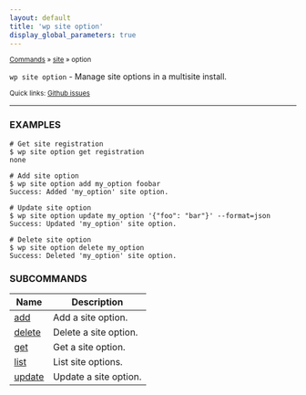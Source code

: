 ```yaml
---
layout: default
title: 'wp site option'
display_global_parameters: true
---
```


<small>[Commands](/commands/) &raquo; [site](/commands/site/) &raquo; option</small>

`wp site option` - Manage site options in a multisite install.

<small>Quick links: <a href="https://github.com/wp-cli/wp-cli/issues?q=is%3Aopen+label%3Acommand%3Asite-option+sort%3Aupdated-desc">Github issues</a></small>

<hr />

### EXAMPLES

    # Get site registration
    $ wp site option get registration
    none

    # Add site option
    $ wp site option add my_option foobar
    Success: Added 'my_option' site option.

    # Update site option
    $ wp site option update my_option '{"foo": "bar"}' --format=json
    Success: Updated 'my_option' site option.

    # Delete site option
    $ wp site option delete my_option
    Success: Deleted 'my_option' site option.





### SUBCOMMANDS

<table>
	<thead>
	<tr>
		<th>Name</th>
		<th>Description</th>
	</tr>
	</thead>
	<tbody>
		<tr>
			<td><a href="/commands/site/option/add/">add</a></td>
			<td>Add a site option.</td>
		</tr>
		<tr>
			<td><a href="/commands/site/option/delete/">delete</a></td>
			<td>Delete a site option.</td>
		</tr>
		<tr>
			<td><a href="/commands/site/option/get/">get</a></td>
			<td>Get a site option.</td>
		</tr>
		<tr>
			<td><a href="/commands/site/option/list/">list</a></td>
			<td>List site options.</td>
		</tr>
		<tr>
			<td><a href="/commands/site/option/update/">update</a></td>
			<td>Update a site option.</td>
		</tr>
	</tbody>
</table>
